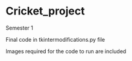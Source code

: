 # Cricket_project

Semester 1

Final code in tkintermodifications.py file

Images required for the code to run are included

